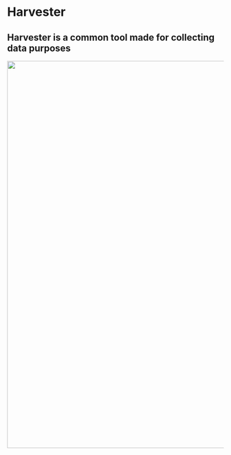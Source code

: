 # Harvester

## Harvester is a common tool made for collecting data purposes

<img src="https://github.com/gateway-fm/scriptorium/blob/harvester/harvester/harvesting.jpg" data-canonical-src="https://github.com/gateway-fm/scriptorium/blob/harvester/harvester/harvesting.jpg" width="600" height="900" />
